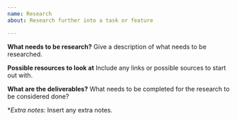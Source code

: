 ```yaml
---
name: Research
about: Research further into a task or feature

---
```


**What needs to be research?**
Give a description of what needs to be researched.

**Possible resources to look at**
Include any links or possible sources to start out with.

**What are the deliverables?**
What needs to be completed for the research to be considered done?

**Extra notes:*
Insert any extra notes.

